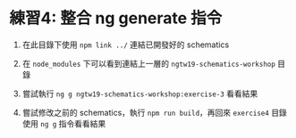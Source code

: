 # 練習4: 整合 ng generate 指令

1. 在此目錄下使用 `npm link ../` 連結已開發好的 schematics

2. 在 `node_modules` 下可以看到連結上一層的 `ngtw19-schematics-workshop` 目錄

3. 嘗試執行 `ng g ngtw19-schematics-workshop:exercise-3` 看看結果

4. 嘗試修改之前的 schematics，執行 `npm run build`，再回來 `exercise4` 目錄使用 `ng g` 指令看看結果
